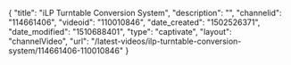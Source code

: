 {
    "title": "iLP Turntable Conversion System",
    "description": "",
    "channelid": "114661406",
    "videoid": "110010846",
    "date_created": "1502526371",
    "date_modified": "1510688401",
    "type": "captivate",
    "layout": "channelVideo",
    "url": "\/latest-videos\/ilp-turntable-conversion-system\/114661406-110010846"
}